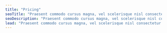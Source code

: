 ```yaml
---
title: "Pricing"
seoTitle: "Praesent commodo cursus magna, vel scelerisque nisl consectetur et. Nullam quis risus eget urna mollis ornare vel eu leo."
seoDescription: "Praesent commodo cursus magna, vel scelerisque nisl consectetur et. Nullam quis risus eget urna mollis ornare vel eu leo."
lead: "Praesent commodo cursus magna, vel scelerisque nisl consectetur et. Nullam quis risus eget urna mollis ornare vel eu leo."
---
```

